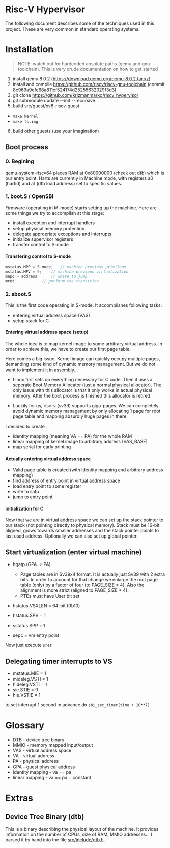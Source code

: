 # Risc-V Hypervisor

The following document describes some of the techniques used in this project.
These are very common in standard operating systems.

# Installation

> NOTE: watch out for hardcoded absolute paths (qemu and gnu toolchain).
> This is very crude documentation on how to get started

1. install qemu 8.0.2 (https://download.qemu.org/qemu-8.0.2.tar.xz)
2. install and compile https://github.com/riscv/riscv-gnu-toolchain (commit 8c969a9efe68a811cf524174d25255632029f3d3)
3. git clone https://github.com/krizmanmarko/riscv_hypervisor
4. git submodule update --init --recursive
5. build src/guest/xv6-riscv-guest
  - `make kernel`
  - `make fs.img`
6. build other guests (use your imagination)

## Boot process

### 0. Begining
qemu-system-riscv64 places RAM at 0x80000000 (check out dtb) which is our
entry point. Harts are currently in Machine mode, with registers a0
(hartid) and a1 (dtb load address) set to specific values.

### 1. boot.S / OpenSBI

Firmware (operating in M-mode) starts setting up the machine. Here are
some things we try to accomplish at this stage:

- install exception and interrupt handlers
- setup physical memory protection
- delegate appropriate exceptions and interrupts
- initialize supervisor registers
- transfer control to S-mode

#### Transfering control to S-mode

```c
mstatus.MPP = S-mode;	// machine previous privilege
mstatus.MPV = 0;	// machine previous virtualization
mepc = address		// where to jump
mret			// perform the transition
```

### 2. sboot.S

This is the first code operating in S-mode. It accomplishes following tasks:
- entering virtual address space (VAS)
- setup stack for C

#### Entering virtual address space (setup)

The whole idea is to map kernel image to some arbitrary virtual address. In order
to achieve this, we have to create our first page table.

Here comes a big issue. Kernel image can quickly occupy multiple pages,
demanding some kind of dynamic memory management. But we do not want to implement
it in assembly...

- Linux first sets up everything necessary for C code. Then it uses a seperate
Boot Memory Allocator (just a normal physical allocator). The only issue with
this allocator is that it only works in actual physical memory. After the boot
process is finished this allocator is retired.

- Luckily for us, risc-v (sv39) supports giga-pages. We can completely
avoid dynamic memory management by only allocating 1 page for root page
table and mapping absurdly huge pages in there.

I decided to create
- identity mapping (meaning VA == PA) for the whole RAM
- linear mapping of kernel image to arbitrary address (VAS_BASE)
- map serial for early printing

#### Actually entering virtual address space

- Valid page table is created (with identity mapping and arbitrary address mapping)
- find address of entry point in virtual address space
- load entry point to some register
- write to satp
- jump to entry point

#### initialization for C

Now that we are in virtual address space we can set up the stack pointer to
our stack (not pointing directly to physical memory). Stack must be 16-bit
aligned, grows towards smaller addresses and the stack pointer points to
last used address. Optionally we can also set up global pointer.


## Start virtualization (enter virtual machine)

- hgatp (GPA -> PA)
  - Page tables are in Sv39x4 format. It is actually just Sv39 with 2 extra bits.
  In order to account for that change we enlarge the root page table (only) by
  a factor of four (to PAGE_SIZE * 4). Also the alignment is more strict (aligned
  to PAGE_SIZE * 4).
  - PTEs must have User bit set

- hstatus.VSXLEN = 64-bit (0b10)
- hstatus.SPV = 1
- sstatus.SPP = 1
- sepc = vm entry point

Now just execute `sret`


## Delegating timer interrupts to VS

- mstatus.MIE = 1
- mideleg.VSTI = 1
- hideleg.VSTI = 1
- sie.STIE = 0
- hie.VSTIE = 1

to set interrupt 1 second in advance do
`sbi_set_timer(time + 10**7)`



# Glossary

- DTB - device tree binary
- MMIO - memory mapped input/output
- VAS - virtual address space
- VA - virtual address
- PA - physical address
- GPA - guest physical address
- identity mapping - va == pa
- linear mapping - va == pa + constant

# Extras

## Device Tree Binary (dtb)

This is a binary describing the physical layout of the machine. It
provides information on the number of CPUs, size of RAM, MMIO
addresses... I parsed it by hand into the file
[src/include/dtb.h](src/include/dtb.h).
